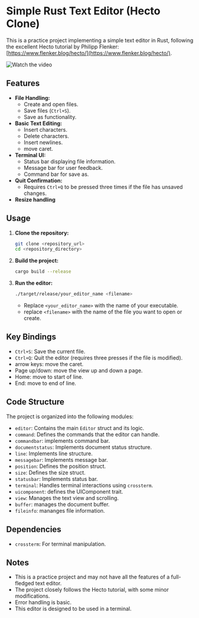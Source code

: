 
# Simple Rust Text Editor (Hecto Clone)

This is a practice project implementing a simple text editor in Rust, following the excellent Hecto tutorial by Philipp Flenker: [https://www.flenker.blog/hecto/](https://www.flenker.blog/hecto/).

<img src="https://raw.githubusercontent.com/Greyash-Dave/Greyash-Dave/main/images/text-editor/1.PNG" alt="Watch the video">

## Features

* **File Handling:**
    * Create and open files.
    * Save files (`Ctrl+S`).
    * Save as functionality.
* **Basic Text Editing:**
    * Insert characters.
    * Delete characters.
    * Insert newlines.
    * move caret.
* **Terminal UI:**
    * Status bar displaying file information.
    * Message bar for user feedback.
    * Command bar for save as.
* **Quit Confirmation:**
    * Requires `Ctrl+Q` to be pressed three times if the file has unsaved changes.
* **Resize handling**

## Usage

1.  **Clone the repository:**

    ```bash
    git clone <repository_url>
    cd <repository_directory>
    ```

2.  **Build the project:**

    ```bash
    cargo build --release
    ```

3.  **Run the editor:**

    ```bash
    ./target/release/your_editor_name <filename>
    ```

    * Replace `<your_editor_name>` with the name of your executable.
    * replace `<filename>` with the name of the file you want to open or create.

## Key Bindings

* `Ctrl+S`: Save the current file.
* `Ctrl+Q`: Quit the editor (requires three presses if the file is modified).
* arrow keys: move the caret.
* Page up/down: move the view up and down a page.
* Home: move to start of line.
* End: move to end of line.

## Code Structure

The project is organized into the following modules:

* `editor`: Contains the main `Editor` struct and its logic.
* `command`: Defines the commands that the editor can handle.
* `commandbar`: implements command bar.
* `documentstatus`: Implements document status structure.
* `line`: Implements line structure.
* `messagebar`: Implements message bar.
* `position`: Defines the position struct.
* `size`: Defines the size struct.
* `statusbar`: Implements status bar.
* `terminal`: Handles terminal interactions using `crossterm`.
* `uicomponent`: defines the UIComponent trait.
* `view`: Manages the text view and scrolling.
* `buffer`: manages the document buffer.
* `fileinfo`: mananges file information.

## Dependencies

* `crossterm`: For terminal manipulation.

## Notes

* This is a practice project and may not have all the features of a full-fledged text editor.
* The project closely follows the Hecto tutorial, with some minor modifications.
* Error handling is basic.
* This editor is designed to be used in a terminal.
